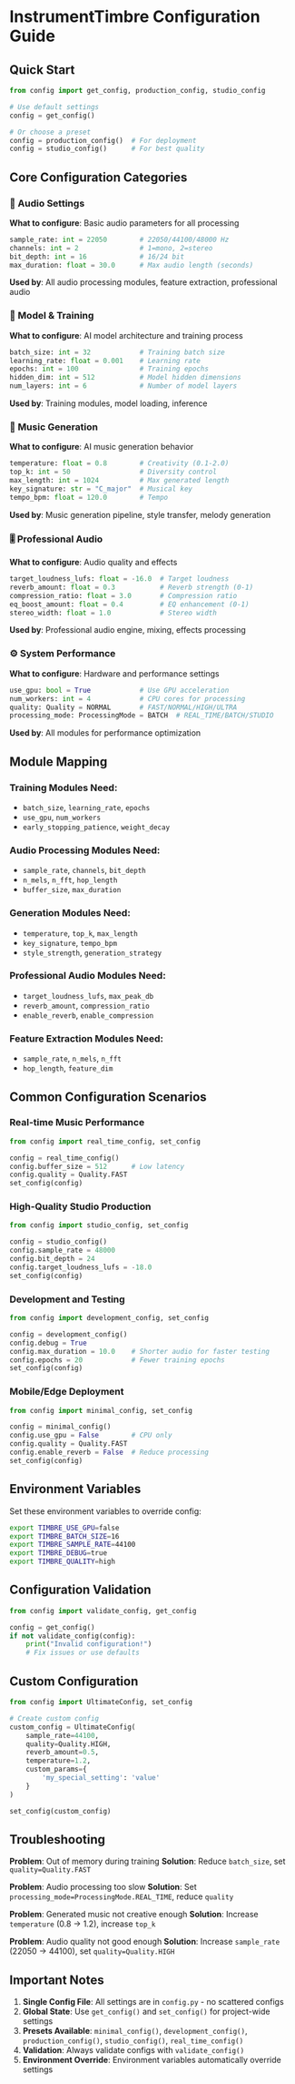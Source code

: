 # InstrumentTimbre Configuration Guide

## Quick Start

```python
from config import get_config, production_config, studio_config

# Use default settings
config = get_config()

# Or choose a preset
config = production_config()  # For deployment
config = studio_config()      # For best quality
```

## Core Configuration Categories

### 🎵 Audio Settings
**What to configure**: Basic audio parameters for all processing
```python
sample_rate: int = 22050        # 22050/44100/48000 Hz
channels: int = 2               # 1=mono, 2=stereo  
bit_depth: int = 16             # 16/24 bit
max_duration: float = 30.0      # Max audio length (seconds)
```
**Used by**: All audio processing modules, feature extraction, professional audio

### 🧠 Model & Training
**What to configure**: AI model architecture and training process
```python
batch_size: int = 32            # Training batch size
learning_rate: float = 0.001    # Learning rate
epochs: int = 100               # Training epochs
hidden_dim: int = 512           # Model hidden dimensions
num_layers: int = 6             # Number of model layers
```
**Used by**: Training modules, model loading, inference

### 🎼 Music Generation  
**What to configure**: AI music generation behavior
```python
temperature: float = 0.8        # Creativity (0.1-2.0)
top_k: int = 50                 # Diversity control
max_length: int = 1024          # Max generated length
key_signature: str = "C_major"  # Musical key
tempo_bpm: float = 120.0        # Tempo
```
**Used by**: Music generation pipeline, style transfer, melody generation

### 🎚️ Professional Audio
**What to configure**: Audio quality and effects
```python
target_loudness_lufs: float = -16.0  # Target loudness
reverb_amount: float = 0.3           # Reverb strength (0-1)
compression_ratio: float = 3.0       # Compression ratio
eq_boost_amount: float = 0.4         # EQ enhancement (0-1)
stereo_width: float = 1.0            # Stereo width
```
**Used by**: Professional audio engine, mixing, effects processing

### ⚙️ System Performance
**What to configure**: Hardware and performance settings
```python
use_gpu: bool = True            # Use GPU acceleration
num_workers: int = 4            # CPU cores for processing
quality: Quality = NORMAL       # FAST/NORMAL/HIGH/ULTRA
processing_mode: ProcessingMode = BATCH  # REAL_TIME/BATCH/STUDIO
```
**Used by**: All modules for performance optimization

## Module Mapping

### Training Modules Need:
- `batch_size`, `learning_rate`, `epochs`
- `use_gpu`, `num_workers`
- `early_stopping_patience`, `weight_decay`

### Audio Processing Modules Need:
- `sample_rate`, `channels`, `bit_depth`
- `n_mels`, `n_fft`, `hop_length`
- `buffer_size`, `max_duration`

### Generation Modules Need:
- `temperature`, `top_k`, `max_length`
- `key_signature`, `tempo_bpm`
- `style_strength`, `generation_strategy`

### Professional Audio Modules Need:
- `target_loudness_lufs`, `max_peak_db`
- `reverb_amount`, `compression_ratio`
- `enable_reverb`, `enable_compression`

### Feature Extraction Modules Need:
- `sample_rate`, `n_mels`, `n_fft`
- `hop_length`, `feature_dim`

## Common Configuration Scenarios

### Real-time Music Performance
```python
from config import real_time_config, set_config

config = real_time_config()
config.buffer_size = 512      # Low latency
config.quality = Quality.FAST
set_config(config)
```

### High-Quality Studio Production
```python
from config import studio_config, set_config

config = studio_config()
config.sample_rate = 48000
config.bit_depth = 24
config.target_loudness_lufs = -18.0
set_config(config)
```

### Development and Testing
```python
from config import development_config, set_config

config = development_config()
config.debug = True
config.max_duration = 10.0    # Shorter audio for faster testing
config.epochs = 20            # Fewer training epochs
set_config(config)
```

### Mobile/Edge Deployment
```python
from config import minimal_config, set_config

config = minimal_config()
config.use_gpu = False        # CPU only
config.quality = Quality.FAST
config.enable_reverb = False  # Reduce processing
set_config(config)
```

## Environment Variables

Set these environment variables to override config:

```bash
export TIMBRE_USE_GPU=false
export TIMBRE_BATCH_SIZE=16
export TIMBRE_SAMPLE_RATE=44100
export TIMBRE_DEBUG=true
export TIMBRE_QUALITY=high
```

## Configuration Validation

```python
from config import validate_config, get_config

config = get_config()
if not validate_config(config):
    print("Invalid configuration!")
    # Fix issues or use defaults
```

## Custom Configuration

```python
from config import UltimateConfig, set_config

# Create custom config
custom_config = UltimateConfig(
    sample_rate=44100,
    quality=Quality.HIGH,
    reverb_amount=0.5,
    temperature=1.2,
    custom_params={
        'my_special_setting': 'value'
    }
)

set_config(custom_config)
```

## Troubleshooting

**Problem**: Out of memory during training
**Solution**: Reduce `batch_size`, set `quality=Quality.FAST`

**Problem**: Audio processing too slow
**Solution**: Set `processing_mode=ProcessingMode.REAL_TIME`, reduce `quality`

**Problem**: Generated music not creative enough
**Solution**: Increase `temperature` (0.8 → 1.2), increase `top_k`

**Problem**: Audio quality not good enough
**Solution**: Increase `sample_rate` (22050 → 44100), set `quality=Quality.HIGH`

## Important Notes

1. **Single Config File**: All settings are in `config.py` - no scattered configs
2. **Global State**: Use `get_config()` and `set_config()` for project-wide settings
3. **Presets Available**: `minimal_config()`, `development_config()`, `production_config()`, `studio_config()`, `real_time_config()`
4. **Validation**: Always validate configs with `validate_config()`
5. **Environment Override**: Environment variables automatically override settings